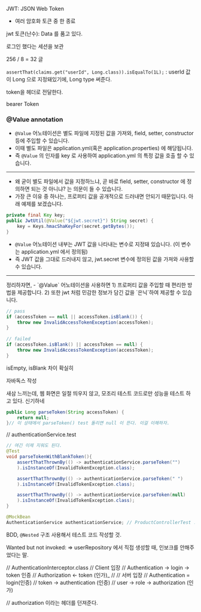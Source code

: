 JWT: JSON Web Token
- 여러 암호화 토큰 중 한 종료

jwt 토큰(난수): Data 를 품고 있다. 

로그인 했다는 세션을 보관

256 / 8 = 32 글


`assertThat(claims.get("userId", Long.class)).isEqualTo(1L);` : userId 값이 Long 으로 지정돼있기에, Long type 써준다.


token을 헤더로 전달한다.


bearer Token


### @Value annotation
- `@Value` 어노테이션은 별도 파일에 지정된 값을 가져와, field, setter, constructor 등에 주입할 수 있습니다.
- 이때 별도 파일은 application.yml(혹은 application.properties) 에 해당됩니다.
- 즉 `@Value` 의 인자를 key 로 사용하여 application.yml 의 특정 값을 호출 할 수 있습니다.

<hr/>

- 왜 굳이 별도 파일에서 값을 지정하느냐, 곧 바로 field, setter, constructor 에 정의하면 되는 것 아니냐? 는 의문이 들 수 있습니다.
- 가장 큰 이유 중 하나는, 프로퍼티 값을 공개적으로 드러내면 안되기 때문입니다. 아래 예제를 보겠습니다.
``` java
private final Key key;
public JwtUtil(@Value("${jwt.secret}") String secret) {
    key = Keys.hmacShaKeyFor(secret.getBytes());
}
```
- `@Value` 어노테이션 내부는 JWT 값을 나타내는 변수로 지정돼 있습니다. (이 변수는 application.yml 에서 정의됨) 
- 즉 JWT 값을 그대로 드러내지 않고, jwt.secret 변수에 정의된 값을 가져와 사용할 수 있습니다.
<hr/>
정리하자면, 
- `@Value` 어노테이션을 사용하면
    1) 프로퍼티 값을 주입할 때 편리한 방법을 제공합니다.
    2) 또한 jwt 처럼 민감한 정보가 담긴 값을 `은닉`하여 제공할 수 있습니다.



``` java
// pass
if (accessToken == null || accessToken.isBlank()) {
    throw new InvalidAccessTokenException(accessToken);
}
       
// failed 
if (accessToken.isBlank() || accessToken == null) {
    throw new InvalidAccessTokenException(accessToken);
}
```

isEmpty, isBlank 차이 확실히

자바독스 작성


새삼 느끼는데, 웹 화면은 일절 띄우지 않고, 모조리 테스트 코드로만 성능을 테스트 하고 있다. 신기하네


``` java
public Long parseToken(String accessToken) {
    return null;
}// 이 상태에서 parseToken() test 돌리면 null 이 뜬다. 이걸 이해하자.
```


// authenticationService.test
``` java
// 여긴 이제 지워도 된다.
@Test
void parseTokenWithBlankToken(){
    assertThatThrownBy(() -> authenticationService.parseToken("")
    ).isInstanceOf(InvalidTokenException.class);

    assertThatThrownBy(() -> authenticationService.parseToken(" ")
    ).isInstanceOf(InvalidTokenException.class);

    assertThatThrownBy(() -> authenticationService.parseToken(null)
    ).isInstanceOf(InvalidTokenException.class);
}
```


``` java
@MockBean
AuthenticationService authenticationService; // ProductControllerTest :  Failed to load ApplicationContext 의 원인
```


BDD, `@Nested` 구조 사용해서 테스트 코드 작성할 것. 


Wanted but not invoked: => userRepository 에서 직접 생성할 때, 인보크를 안해주었다는 말. 

// AuthenticationInterceptor.class
// Client 입장
// Authentication -> login -> token 인증
// Authorization <- token (인가)_
//
// 서버 입장
// Authentication = login(인증)
// token -> authentication (인증)
// user -> role -> authorization (인가)

// authorization 이라는 헤더를 던져준다.

